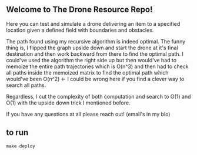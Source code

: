 ## Welcome to The Drone Resource Repo!

Here you can test and simulate a drone delivering an item to a specified location given a defined field with boundaries and obstacles.

The path found using my recursive algorithm is indeed optimal. The funny thing is, I flipped 
the graph upside down and start the drone at it's final destination and then work backward from there to find the optimal path. 
I could've used the algorithm the right side up but then would've had to memoize the entire path trajectories which is O(n^3) and
then had to check all paths inside the memoized matrix to find the optimal path which would've been O(n^2) <- I could be wrong here if you
find a clever way to search all paths.

Regardless, I cut the complexity of both computation and search to O(1) and O(1) with the upside down trick I mentioned before.

If you have any questions at all please reach out! (email's in my bio)

## to run
```
make deploy
```
